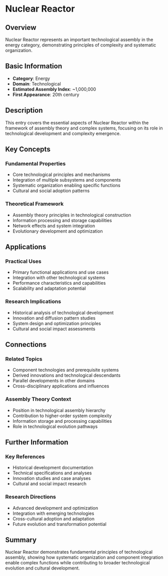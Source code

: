 # Nuclear Reactor

## Overview

Nuclear Reactor represents an important technological assembly in the energy category, demonstrating principles of complexity and systematic organization.

## Basic Information

- **Category**: Energy
- **Domain**: Technological
- **Estimated Assembly Index**: ~1,000,000
- **First Appearance**: 20th century

## Description

This entry covers the essential aspects of Nuclear Reactor within the framework of assembly theory and complex systems, focusing on its role in technological development and complexity emergence.

## Key Concepts

### Fundamental Properties
- Core technological principles and mechanisms
- Integration of multiple subsystems and components
- Systematic organization enabling specific functions
- Cultural and social adoption patterns

### Theoretical Framework
- Assembly theory principles in technological construction
- Information processing and storage capabilities
- Network effects and system integration
- Evolutionary development and optimization

## Applications

### Practical Uses
- Primary functional applications and use cases
- Integration with other technological systems
- Performance characteristics and capabilities
- Scalability and adaptation potential

### Research Implications
- Historical analysis of technological development
- Innovation and diffusion pattern studies
- System design and optimization principles
- Cultural and social impact assessments

## Connections

### Related Topics
- Component technologies and prerequisite systems
- Derived innovations and technological descendants
- Parallel developments in other domains
- Cross-disciplinary applications and influences

### Assembly Theory Context
- Position in technological assembly hierarchy
- Contribution to higher-order system complexity
- Information storage and processing capabilities
- Role in technological evolution pathways

## Further Information

### Key References
- Historical development documentation
- Technical specifications and analyses
- Innovation studies and case analyses
- Cultural and social impact research

### Research Directions
- Advanced development and optimization
- Integration with emerging technologies
- Cross-cultural adoption and adaptation
- Future evolution and transformation potential

## Summary

Nuclear Reactor demonstrates fundamental principles of technological assembly, showing how systematic organization and component integration enable complex functions while contributing to broader technological evolution and cultural development.
